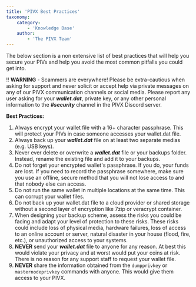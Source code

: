 ```yaml
---
title: 'PIVX Best Practices'
taxonomy:
    category:
        - 'Knowledge Base'
    author:
        - 'The PIVX Team'
---
```


The below section is a non extensive list of best practices that will help you secure your PIVs and help you avoid the most common pitfalls you could get into.

!! **WARNING** - Scammers are everywhere! Please be extra-cautious when asking for support and never solicit or accept help via private messages on any of our PIVX communication channels or social media. Please report any user asking for your **_wallet.dat_**, private key, or any other personal information to the **_#security_** channel in the PIVX Discord server.

**Best Practices:**
1. Always encrypt your wallet file with a 16+ character passphrase. This will protect your PIVs in case someone accesses your wallet.dat file.
2. Always back up your **_wallet.dat_** file on at least two separate medias (e.g. USB keys).
3. Never ever delete or overwrite a **_wallet.dat_** file or your backups folder. Instead, rename the existing file and add it to your backups.
4. Do not forget your encrypted wallet's passphrase. If you do, your funds are lost. If you need to record the passphrase somewhere, make sure you use an offline, secure method that you will not lose access to and that nobody else can access.
5. Do not run the same wallet in multiple locations at the same time. This can corrupt your wallet files.
6. Do not back up your wallet.dat file to a cloud provider or shared storage without a second layer of encryption like 7zip or veracrypt container.
7. When designing your backup scheme, assess the risks you could be facing and adapt your level of protection to these risks. These risks could include loss of physical media, hardware failures, loss of access to an online account or server, natural disaster in your house (flood, fire, etc.), or unauthorized access to your systems.
8. **NEVER** send your **_wallet.dat_** file to anyone for any reason. At best this would violate your privacy and at worst would put your coins at risk. There is no reason for any support staff to request your wallet file.
9. **NEVER** share the information obtained from the `dumpprivkey` or `masternodeprivkey` commands with anyone. This would give them access to your PIVX.
